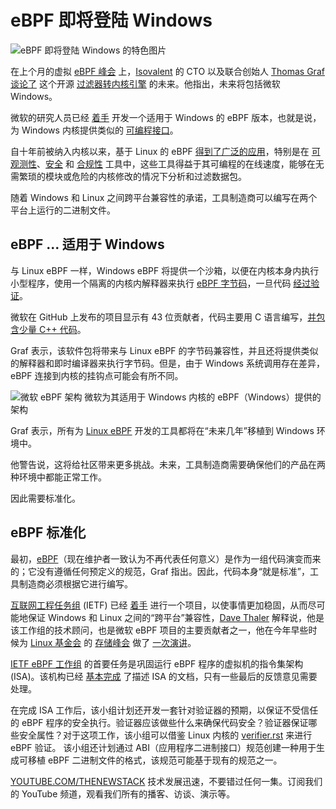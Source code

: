# eBPF 即将登陆 Windows

![eBPF 即将登陆 Windows 的特色图片](https://cdn.thenewstack.io/media/2024/10/0fd9430d-ebpf-1024x683.png)

在上个月的虚拟 [eBPF 峰会](https://youtu.be/PQNDsdP27Hw?list=PLDg_GiBbAx-m7yn_FYcc41PNrgtxlISBK) 上，[Isovalent](https://thenewstack.io/ciscos-strategic-move-in-the-isovalent-acquisition-ebpf/) 的 CTO 以及联合创始人 [Thomas Graf](https://www.linkedin.com/in/thomas-graf-73104547/?originalSubdomain=ch) [谈论了](https://www.youtube.com/watch?v=oVoW5BUBRJk&t=2s) 这个开源 [过滤器转内核引擎](https://ebpfdocumentary.com/) 的未来。他指出，未来将包括微软 Windows。

微软的研究人员已经 [着手](https://github.com/microsoft/ebpf-for-windows) 开发一个适用于 Windows 的 eBPF 版本，也就是说，为 Windows 内核提供类似的 [可编程接口](https://thenewstack.io/linux-technology-for-the-new-year-ebpf/)。

自十年前被纳入内核以来，基于 Linux 的 eBPF [得到了广泛的应用](https://thenewstack.io/ebpf-security-power-and-shortfalls/)，特别是在 [可观测性](https://thenewstack.io/how-bumblebee-eases-ebpf-observability-with-oci/)、[安全](https://thenewstack.io/crowdstrike-a-wake-up-call-for-ebpf-based-endpoint-security/) 和 [合规性](https://thenewstack.io/ebpf-reliable-policy-setting-and-enforcement/) 工具中，这些工具得益于其可编程的在线速度，能够在无需繁琐的模块或危险的内核修改的情况下分析和过滤数据包。

随着 Windows 和 Linux 之间跨平台兼容性的承诺，工具制造商可以编写在两个平台上运行的二进制文件。

## eBPF ... 适用于 Windows

与 Linux eBPF 一样，Windows eBPF 将提供一个沙箱，以便在内核本身内执行小型程序，使用一个隔离的内核内解释器来执行 [eBPF 字节码](https://github.com/microsoft/ebpf-for-windows/blob/main/docs/tutorial.md)，一旦代码 [经过验证](https://github.com/microsoft/ebpf-for-windows/blob/main/docs/debugging.md)。

微软在 GitHub 上发布的项目显示有 43 位贡献者，代码主要用 C 语言编写，[并包含少量 C++ 代码](https://thenewstack.io/can-c-be-saved-bjarne-stroustrup-on-ensuring-memory-safety/)。

Graf 表示，该软件包将带来与 Linux eBPF 的字节码兼容性，并且还将提供类似的解释器和即时编译器来执行字节码。但是，由于 Windows 系统调用存在差异，eBPF 连接到内核的挂钩点可能会有所不同。

![微软 eBPF 架构](https://cdn.thenewstack.io/media/2024/10/0caf680a-windows-ebpf-architecturediagram-1024x788.png)
微软为其适用于 Windows 内核的 eBPF（Windows）提供的架构

Graf 表示，所有为 [Linux eBPF](https://thenewstack.io/what-is-ebpf/) 开发的工具都将在“未来几年”移植到 Windows 环境中。

他警告说，这将给社区带来更多挑战。未来，工具制造商需要确保他们的产品在两种环境中都能正常工作。

因此需要标准化。

## eBPF 标准化

最初，[eBPF](https://thenewstack.io/ebpf/)（现在维护者一致认为不再代表任何意义）是作为一组代码演变而来的；它没有遵循任何预定义的规范，Graf 指出。因此，代码本身“就是标准”，工具制造商必须根据它进行编写。

[互联网工程任务组](https://thenewstack.io/internet-architecture-board-iso-future-networking-tech/) (IETF) 已经 [着手](https://datatracker.ietf.org/wg/bpf/about/) 进行一个项目，以使事情更加稳固，从而尽可能地保证 Windows 和 Linux 之间的“跨平台”兼容性，[Dave Thaler](https://github.com/dthaler) 解释说，他是该工作组的技术顾问，也是微软 eBPF 项目的主要贡献者之一，他在今年早些时候为 [Linux 基金会](https://training.linuxfoundation.org/training/course-catalog/?utm_content=inline+mention) 的 [存储峰会](https://events.linuxfoundation.org/archive/2024/lsfmmbpf/) 做了 [一次演讲](https://www.youtube.com/watch?v=f2iUQSRBD_M&list=WL&index=7)。

[IETF eBPF 工作组](https://datatracker.ietf.org/wg/bpf/about/) 的首要任务是巩固运行 eBPF 程序的虚拟机的指令集架构 (ISA)。该机构已经 [基本完成](https://datatracker.ietf.org/doc/html/draft-ietf-bpf-isa) 了描述 ISA 的文档，只有一些最后的反馈意见需要处理。

在完成 ISA 工作后，该小组计划还开发一套针对验证器的预期，以保证不受信任的 eBPF 程序的安全执行。验证器应该做些什么来确保代码安全？验证器保证哪些安全属性？对于这项工作，该小组可以借鉴 Linux 内核的 [verifier.rst](https://www.kernel.org/doc/Documentation/bpf/verifier.rst) 来进行 eBPF 验证。
该小组还计划通过 ABI（应用程序二进制接口）规范创建一种用于生成可移植 eBPF 二进制文件的格式，该规范可能基于现有的规范之一。

[YOUTUBE.COM/THENEWSTACK](https://youtube.com/thenewstack?sub_confirmation=1) 技术发展迅速，不要错过任何一集。订阅我们的 YouTube 频道，观看我们所有的播客、访谈、演示等。